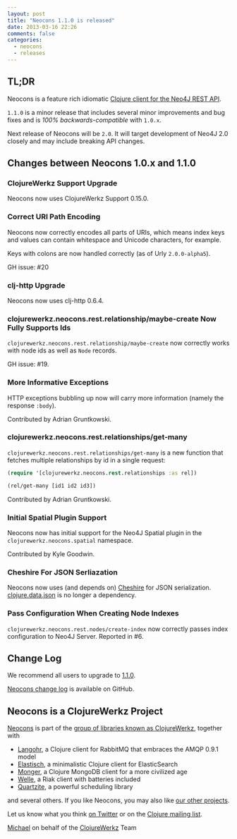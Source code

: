 ```yaml
---
layout: post
title: "Neocons 1.1.0 is released"
date: 2013-03-16 22:26
comments: false
categories:
  - neocons
  - releases
---
```


## TL;DR

Neocons is a feature rich idiomatic [Clojure client for the Neo4J REST API](http://clojureneo4j.info).

`1.1.0` is a minor release that includes several minor improvements and
bug fixes and is *100% backwards-compatible* with `1.0.x`.

Next release of Neocons will be `2.0`. It will target development of Neo4J
2.0 closely and may include breaking API changes.



## Changes between Neocons 1.0.x and 1.1.0

### ClojureWerkz Support Upgrade

Neocons now uses ClojureWerkz Support 0.15.0.


### Correct URI Path Encoding

Neocons now correctly encodes all parts of URIs, which means
index keys and values can contain whitespace and Unicode
characters, for example.

Keys with colons are now handled correctly (as of Urly `2.0.0-alpha5`).

GH issue: #20

### clj-http Upgrade

Neocons now uses clj-http 0.6.4.


### clojurewerkz.neocons.rest.relationship/maybe-create Now Fully Supports Ids

`clojurewerkz.neocons.rest.relationship/maybe-create` now correctly works with node ids
as well as `Node` records.

GH issue: #19.

### More Informative Exceptions

HTTP exceptions bubbling up now will carry more information (namely the response `:body`).

Contributed by Adrian Gruntkowski.


### clojurewerkz.neocons.rest.relationships/get-many

`clojurewerkz.neocons.rest.relationships/get-many` is a new function that fetches multiple relationships
by id in a single request:

```clojure
(require '[clojurewerkz.neocons.rest.relationships :as rel])

(rel/get-many [id1 id2 id3])
```

Contributed by Adrian Gruntkowski.


### Initial Spatial Plugin Support

Neocons now has initial support for the Neo4J Spatial plugin in the `clojurewerkz.neocons.spatial`
namespace.

Contributed by Kyle Goodwin.


### Cheshire For JSON Serliazation

Neocons now uses (and depends on) [Cheshire](https://github.com/dakrone/cheshire) for JSON serialization.
[clojure.data.json](https://github.com/clojure/data.json) is no longer a dependency.


### Pass Configuration When Creating Node Indexes

`clojurewerkz.neocons.rest.nodes/create-index` now correctly passes index configuration
to Neo4J Server. Reported in #6.



## Change Log

We recommend all users to upgrade to [1.1.0](https://clojars.org/clojurewerkz/neocons/versions/1.1.0).

[Neocons change log](https://github.com/michaelklishin/neocons/blob/master/ChangeLog.md) is available on GitHub.




## Neocons is a ClojureWerkz Project

[Neocons](http://clojureneo4j.info) is part of the [group of libraries known as ClojureWerkz](http://clojurewerkz.org), together with

 * [Langohr](http://clojurerabbitmq.info), a Clojure client for RabbitMQ that embraces the AMQP 0.9.1 model
 * [Elastisch](http://clojureelasticsearch.info), a minimalistic Clojure client for ElasticSearch
 * [Monger](http://clojuremongodb.info), a Clojure MongoDB client for a more civilized age
 * [Welle](http://clojureriak.info), a Riak client with batteries included
 * [Quartzite](http://clojurequartz.info), a powerful scheduling library

and several others. If you like Neocons, you may also like [our other projects](http://clojurewerkz.org).

Let us know what you think [on Twitter](http://twitter.com/clojurewerkz) or on the [Clojure mailing list](https://groups.google.com/group/clojure).


[Michael](http://twitter.com/michaelklishin) on behalf of the [ClojureWerkz](http://clojurewerkz.org) Team
